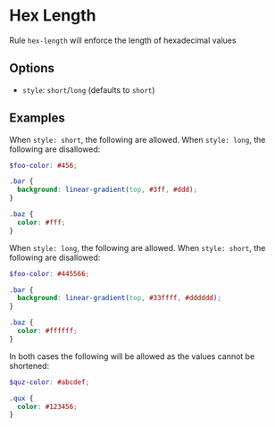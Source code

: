 # Hex Length

Rule `hex-length` will enforce the length of hexadecimal values

## Options

* `style`: `short`/`long` (defaults to `short`)

## Examples

When `style: short`, the following are allowed. When `style: long`, the following are disallowed:

```scss
$foo-color: #456;

.bar {
  background: linear-gradient(top, #3ff, #ddd);
}

.baz {
  color: #fff;
}
```

When `style: long`, the following are allowed. When `style: short`, the following are disallowed:

```scss
$foo-color: #445566;

.bar {
  background: linear-gradient(top, #33ffff, #dddddd);
}

.baz {
  color: #ffffff;
}
```

In both cases the following will be allowed as the values cannot be shortened:

```scss
$quz-color: #abcdef;

.qux {
  color: #123456;
}
```
